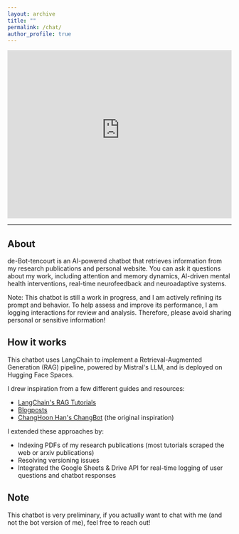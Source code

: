 ```yaml
---
layout: archive
title: ""
permalink: /chat/
author_profile: true
---
```



<div style="position: relative; padding-bottom: 75%; height: 0; overflow: hidden; max-width: 100%;">
  <iframe 
    src="https://debetten-debottencourt.hf.space" 
    frameborder="0" 
    style="position: absolute; top: 0; left: 0; width: 100%; height: 100%; border: none;" 
    allow="accelerometer; autoplay; clipboard-write; encrypted-media; gyroscope; picture-in-picture">
  </iframe>
</div>

---

## About

de-Bot-tencourt is an AI-powered chatbot that retrieves information from my research publications and personal website. You can ask it questions about my work, including attention and memory dynamics, AI-driven mental health interventions, real-time neurofeedback and neuroadaptive systems. 

Note: This chatbot is still a work in progress, and I am actively refining its prompt and behavior. To help assess and improve its performance, I am logging interactions for review and analysis. Therefore, please avoid sharing personal or sensitive information!

## How it works

This chatbot uses LangChain to implement a Retrieval-Augmented Generation (RAG) pipeline, powered by Mistral's LLM, and is deployed on Hugging Face Spaces.

I drew inspiration from a few different guides and resources:
- [LangChain's RAG Tutorials](https://python.langchain.com/docs/tutorials/rag/)  
- [Blogposts](https://medium.com/credera-engineering/build-a-simple-rag-chatbot-with-langchain-b96b233e1b2a)
- [ChangHoon Han's ChangBot](https://changhoonhahn.github.io/) (the original inspiration)

I extended these approaches by: 
- Indexing PDFs of my research publications (most tutorials scraped the web or arxiv publications)
- Resolving versioning issues
- Integrated the Google Sheets & Drive API for real-time logging of user questions and chatbot responses


## Note

This chatbot is very preliminary, if you actually want to chat with me (and not the bot version of me), feel free to reach out!